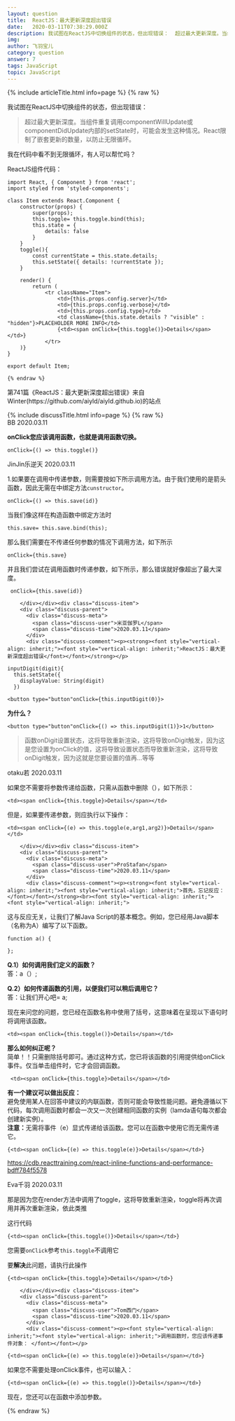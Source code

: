 ```yaml
---
layout: question
title:  ReactJS：最大更新深度超出错误
date:   2020-03-11T07:38:29.000Z
description: 我试图在ReactJS中切换组件的状态，但出现错误：  超过最大更新深度。当组件重复调用componentWillUpdate或componentD...
img: 
author: 飞羽宝儿
category: question
answer: 7
tags: JavaScript
topic: JavaScript
---
```

<div class="article-root">
  <div class="article">
    {% include articleTitle.html info=page %}
    {% raw %}
    <div class="article-content"><p><font style="vertical-align: inherit;"><font style="vertical-align: inherit;">我试图在ReactJS中切换组件的状态，但出现错误：</font></font></p>

<blockquote>
  <p><font style="vertical-align: inherit;"><font style="vertical-align: inherit;">超过最大更新深度。</font><font style="vertical-align: inherit;">当组件重复调用componentWillUpdate或componentDidUpdate内部的setState时，可能会发生这种情况。</font><font style="vertical-align: inherit;">React限制了嵌套更新的数量，以防止无限循环。</font></font></p>
</blockquote>

<p><font style="vertical-align: inherit;"><font style="vertical-align: inherit;">我在代码中看不到无限循环，有人可以帮忙吗？</font></font></p>

<p><font style="vertical-align: inherit;"><font style="vertical-align: inherit;">ReactJS组件代码：</font></font></p>

<pre><code>import React, { Component } from 'react';<font></font>
import styled from 'styled-components';<font></font>
<font></font>
class Item extends React.Component {<font></font>
    constructor(props) {<font></font>
        super(props);     <font></font>
        this.toggle= this.toggle.bind(this);<font></font>
        this.state = {<font></font>
            details: false<font></font>
        } <font></font>
    }  <font></font>
    toggle(){<font></font>
        const currentState = this.state.details;<font></font>
        this.setState({ details: !currentState }); <font></font>
    }<font></font>
<font></font>
    render() {<font></font>
        return (<font></font>
            &lt;tr className="Item"&gt; <font></font>
                &lt;td&gt;{this.props.config.server}&lt;/td&gt;      <font></font>
                &lt;td&gt;{this.props.config.verbose}&lt;/td&gt; <font></font>
                &lt;td&gt;{this.props.config.type}&lt;/td&gt;<font></font>
                &lt;td className={this.state.details ? "visible" : "hidden"}&gt;PLACEHOLDER MORE INFO&lt;/td&gt;<font></font>
                {&lt;td&gt;&lt;span onClick={this.toggle()}&gt;Details&lt;/span&gt;&lt;/td&gt;}<font></font>
            &lt;/tr&gt;<font></font>
    )}<font></font>
}<font></font>
<font></font>
export default Item;<font></font>
</code></pre></div>
    {% endraw %}
  </div>
  <p class="winter_mark">第741篇《ReactJS：最大更新深度超出错误》来自Winter(https://github.com/aiyld/aiyld.github.io)的站点</p>
  <div class="discuss-wrapper">
    {% include discussTitle.html info=page %}
    {% raw %}
    <div class="discuss-item">
        <div class="discuss-parent">
          <div class="discuss-meta">
            <span class="discuss-user">BB</span>
            <span class="discuss-time">2020.03.11</span>
          </div>
          <div class="discuss-comment"><p><strong><font style="vertical-align: inherit;"><font style="vertical-align: inherit;">onClick您应该调用函数，也就是调用函数切换。</font></font></strong></p>

<p><code>onClick={() =&gt; this.toggle()}</code></p></div>
        </div></div><div class="discuss-item">
        <div class="discuss-parent">
          <div class="discuss-meta">
            <span class="discuss-user">JinJin乐逆天</span>
            <span class="discuss-time">2020.03.11</span>
          </div>
          <div class="discuss-comment"><p><font style="vertical-align: inherit;"><font style="vertical-align: inherit;">1.如果要在调用中传递参数，则需要按如下所示调用方法。由于我们使用的是箭头函数，因此无需在中绑定方法</font></font><code>cunstructor</code><font style="vertical-align: inherit;"><font style="vertical-align: inherit;">。</font></font></p>

<pre><code>onClick={() =&gt; this.save(id)} 
</code></pre>

<p><font style="vertical-align: inherit;"><font style="vertical-align: inherit;">当我们像这样在构造函数中绑定方法时 </font></font></p>

<pre><code>this.save= this.save.bind(this);
</code></pre>

<p><font style="vertical-align: inherit;"><font style="vertical-align: inherit;">那么我们需要在不传递任何参数的情况下调用方法，如下所示</font></font></p>

<pre><code>onClick={this.save}
</code></pre>

<p><font style="vertical-align: inherit;"><font style="vertical-align: inherit;">并且我们尝试在调用函数时传递参数，如下所示，那么错误就好像超出了最大深度。</font></font></p>

<pre><code> onClick={this.save(id)}
</code></pre></div>
        </div></div><div class="discuss-item">
        <div class="discuss-parent">
          <div class="discuss-meta">
            <span class="discuss-user">米亚伽罗L</span>
            <span class="discuss-time">2020.03.11</span>
          </div>
          <div class="discuss-comment"><p><strong><font style="vertical-align: inherit;"><font style="vertical-align: inherit;">ReactJS：最大更新深度超出错误</font></font></strong></p>

<pre><code>inputDigit(digit){<font></font>
  this.setState({<font></font>
    displayValue: String(digit)<font></font>
  })<font></font>
<font></font>
&lt;button type="button"onClick={this.inputDigit(0)}&gt;<font></font>
</code></pre>

<p><strong><font style="vertical-align: inherit;"><font style="vertical-align: inherit;">为什么？</font></font></strong></p>

<pre><code>&lt;button type="button"onClick={() =&gt; this.inputDigit(1)}&gt;1&lt;/button&gt;
</code></pre>

<blockquote>
  <p><font style="vertical-align: inherit;"><font style="vertical-align: inherit;">函数onDigit设置状态，这将导致重新渲染，这将导致onDigit触发，因为这是您设置为onClick的值，这将导致设置状态而导致重新渲染，这将导致onDigit触发，因为这就是您要设置的值再…等等</font></font></p>
</blockquote></div>
        </div></div><div class="discuss-item">
        <div class="discuss-parent">
          <div class="discuss-meta">
            <span class="discuss-user">otaku若</span>
            <span class="discuss-time">2020.03.11</span>
          </div>
          <div class="discuss-comment"><p><font style="vertical-align: inherit;"><font style="vertical-align: inherit;">如果您不需要将参数传递给函数，只需从函数中删除（），如下所示：</font></font></p>

<pre><code>&lt;td&gt;&lt;span onClick={this.toggle}&gt;Details&lt;/span&gt;&lt;/td&gt;
</code></pre>

<p><font style="vertical-align: inherit;"><font style="vertical-align: inherit;">但是，如果要传递参数，则应执行以下操作：</font></font></p>

<pre><code>&lt;td&gt;&lt;span onClick={(e) =&gt; this.toggle(e,arg1,arg2)}&gt;Details&lt;/span&gt;&lt;/td&gt;
</code></pre></div>
        </div></div><div class="discuss-item">
        <div class="discuss-parent">
          <div class="discuss-meta">
            <span class="discuss-user">ProStafan</span>
            <span class="discuss-time">2020.03.11</span>
          </div>
          <div class="discuss-comment"><p><strong><font style="vertical-align: inherit;"><font style="vertical-align: inherit;">首先，忘记反应：</font></font></strong><br><font style="vertical-align: inherit;"><font style="vertical-align: inherit;"> 
 这与反应无关，让我们了解Java Script的基本概念。</font><font style="vertical-align: inherit;">例如，您已经用Java脚本（名称为A）编写了以下函数。</font></font></p>

<pre><code>function a() {<font></font>
<font></font>
};<font></font>
</code></pre>

<p><strong><font style="vertical-align: inherit;"><font style="vertical-align: inherit;">Q.1）如何调用我们定义的函数？</font></font></strong><br><font style="vertical-align: inherit;"><font style="vertical-align: inherit;">
答：a（）;</font></font></p>

<p><strong><font style="vertical-align: inherit;"><font style="vertical-align: inherit;">Q.2）如何传递函数的引用，以便我们可以稍后调用它？</font></font></strong><br><font style="vertical-align: inherit;"><font style="vertical-align: inherit;">
答：让我们开心吧= a;</font></font></p>

<p><font style="vertical-align: inherit;"><font style="vertical-align: inherit;">现在来问您的问题，您已经在函数名称中使用了括号，这意味着在呈现以下语句时将调用该函数。 </font></font></p>

<p></p><div class="snippet" data-lang="js" data-hide="false" data-console="true" data-babel="false">
<div class="snippet-code">
<pre class="snippet-code-html lang-html prettyprint-override"><code>&lt;td&gt;&lt;span onClick={this.toggle()}&gt;Details&lt;/span&gt;&lt;/td&gt;</code></pre>
</div>
</div>
<p></p>

<p><strong><font style="vertical-align: inherit;"><font style="vertical-align: inherit;">那么如何纠正呢？</font></font></strong><br><font style="vertical-align: inherit;"><font style="vertical-align: inherit;">
简单！！</font><font style="vertical-align: inherit;">只需删除括号即可。</font><font style="vertical-align: inherit;">通过这种方式，您已将该函数的引用提供给onClick事件。</font><font style="vertical-align: inherit;">仅当单击组件时，它才会回调函数。</font></font></p>

<p></p><div class="snippet" data-lang="js" data-hide="false" data-console="true" data-babel="false">
<div class="snippet-code">
<pre class="snippet-code-html lang-html prettyprint-override"><code> &lt;td&gt;&lt;span onClick={this.toggle}&gt;Details&lt;/span&gt;&lt;/td&gt;</code></pre>
</div>
</div>
<p></p>

<p><strong><font style="vertical-align: inherit;"><font style="vertical-align: inherit;">有一个建议可以做出反应：</font></font></strong><br><font style="vertical-align: inherit;"><font style="vertical-align: inherit;"> 
避免使用某人在回答中建议的内联函数，否则可能会导致性能问题。</font><font style="vertical-align: inherit;">避免遵循以下代码，每次调用函数时都会一次又一次创建相同函数的实例（lamda语句每次都会创建新实例）。</font></font><br>
<strong><font style="vertical-align: inherit;"><font style="vertical-align: inherit;">注意：</font></font></strong><font style="vertical-align: inherit;"><font style="vertical-align: inherit;">无需将事件（e）显式传递给该函数。</font><font style="vertical-align: inherit;">您可以在函数中使用它而无需传递它。</font></font></p>

<p></p><div class="snippet" data-lang="js" data-hide="false" data-console="true" data-babel="false">
<div class="snippet-code">
<pre class="snippet-code-html lang-html prettyprint-override"><code>{&lt;td&gt;&lt;span onClick={(e) =&gt; this.toggle(e)}&gt;Details&lt;/span&gt;&lt;/td&gt;}</code></pre>
</div>
</div>
<p></p>

<p><a href="https://cdb.reacttraining.com/react-inline-functions-and-performance-bdff784f5578" rel="noreferrer"><font style="vertical-align: inherit;"><font style="vertical-align: inherit;">https://cdb.reacttraining.com/react-inline-functions-and-performance-bdff784f5578</font></font></a></p></div>
        </div></div><div class="discuss-item">
        <div class="discuss-parent">
          <div class="discuss-meta">
            <span class="discuss-user">Eva千羽</span>
            <span class="discuss-time">2020.03.11</span>
          </div>
          <div class="discuss-comment"><p><font style="vertical-align: inherit;"><font style="vertical-align: inherit;">那是因为您在render方法中调用了toggle，这将导致重新渲染，toggle将再次调用并再次重新渲染，依此类推 </font></font></p>

<p><font style="vertical-align: inherit;"><font style="vertical-align: inherit;">这行代码</font></font></p>

<pre><code>{&lt;td&gt;&lt;span onClick={this.toggle()}&gt;Details&lt;/span&gt;&lt;/td&gt;}
</code></pre>

<p><font style="vertical-align: inherit;"><font style="vertical-align: inherit;">您需要</font></font><code>onClick</code><font style="vertical-align: inherit;"><font style="vertical-align: inherit;">参考</font></font><code>this.toggle</code><font style="vertical-align: inherit;"><font style="vertical-align: inherit;">不调用它</font></font></p>

<p><font style="vertical-align: inherit;"><font style="vertical-align: inherit;">要</font></font><strong><font style="vertical-align: inherit;"><font style="vertical-align: inherit;">解决</font></font></strong><font style="vertical-align: inherit;"><font style="vertical-align: inherit;">此问题，请执行此操作</font></font></p>

<pre><code>{&lt;td&gt;&lt;span onClick={this.toggle}&gt;Details&lt;/span&gt;&lt;/td&gt;}
</code></pre></div>
        </div></div><div class="discuss-item">
        <div class="discuss-parent">
          <div class="discuss-meta">
            <span class="discuss-user">Tom西门</span>
            <span class="discuss-time">2020.03.11</span>
          </div>
          <div class="discuss-comment"><p><font style="vertical-align: inherit;"><font style="vertical-align: inherit;">调用函数时，您应该传递事件对象： </font></font></p>

<pre><code>{&lt;td&gt;&lt;span onClick={(e) =&gt; this.toggle(e)}&gt;Details&lt;/span&gt;&lt;/td&gt;}
</code></pre>

<p><font style="vertical-align: inherit;"><font style="vertical-align: inherit;">如果您不需要处理onClick事件，也可以输入： </font></font></p>

<pre><code>{&lt;td&gt;&lt;span onClick={(e) =&gt; this.toggle()}&gt;Details&lt;/span&gt;&lt;/td&gt;}
</code></pre>

<p><font style="vertical-align: inherit;"><font style="vertical-align: inherit;">现在，您还可以在函数中添加参数。</font></font></p></div>
        </div></div>
    {% endraw %}
  </div>
<div>
